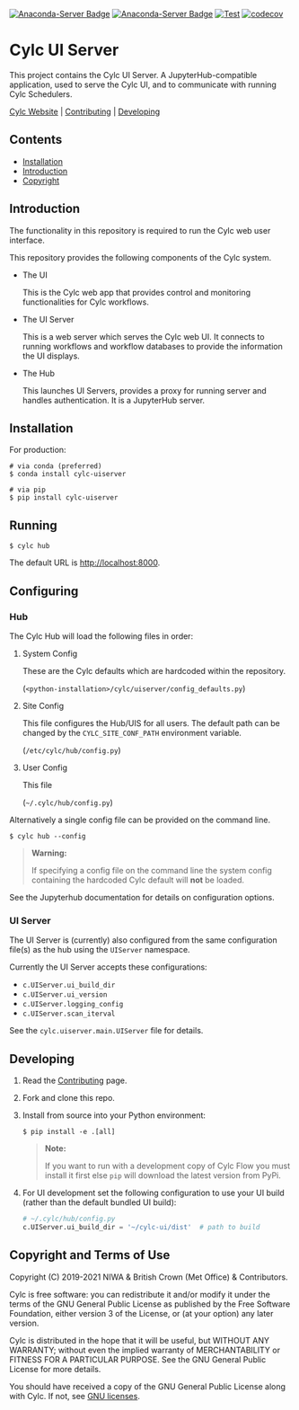 [![Anaconda-Server Badge](https://anaconda.org/conda-forge/cylc-uiserver/badges/version.svg)](https://anaconda.org/conda-forge/cylc-uiserver)
[![Anaconda-Server Badge](https://anaconda.org/conda-forge/cylc-uiserver/badges/downloads.svg)](https://anaconda.org/conda-forge/cylc-uiserver)
[![Test](https://github.com/cylc/cylc-uiserver/actions/workflows/test.yml/badge.svg?branch=master&event=push)](https://github.com/cylc/cylc-uiserver/actions/workflows/test.yml)
[![codecov](https://codecov.io/gh/cylc/cylc-uiserver/branch/master/graph/badge.svg)](https://codecov.io/gh/cylc/cylc-uiserver)

# Cylc UI Server

This project contains the Cylc UI Server. A JupyterHub-compatible application,
used to serve the Cylc UI, and to communicate with running Cylc Schedulers.

[Cylc Website](https://cylc.org/) |
[Contributing](CONTRIBUTING.md) |
[Developing](DEVELOPING.md)

## Contents

- [Installation](#installation)
- [Introduction](#introduction)
- [Copyright](#copyright-and-terms-of-use)

## Introduction

The functionality in this repository is required to run the Cylc web user
interface.

This repository provides the following components of the Cylc system.

* The UI

  This is the Cylc web app that provides control and monitoring functionalities
  for Cylc workflows.

* The UI Server

  This is a web server which serves the Cylc web UI. It connects to running
  workflows and workflow databases to provide the information the UI displays.

* The Hub

  This launches UI Servers, provides a proxy for running server and handles
  authentication. It is a JupyterHub server.

## Installation

For production:

```console
# via conda (preferred)
$ conda install cylc-uiserver

# via pip
$ pip install cylc-uiserver
```

## Running

```console
$ cylc hub
```

The default URL is [http://localhost:8000](http://localhost:8000).

## Configuring

### Hub

The Cylc Hub will load the following files in order:

1) System Config

   These are the Cylc defaults which are hardcoded within the repository.

   (`<python-installation>/cylc/uiserver/config_defaults.py`)

2) Site Config

   This file configures the Hub/UIS for all users. The default path can be
   changed by the ``CYLC_SITE_CONF_PATH`` environment variable.

   (`/etc/cylc/hub/config.py`)

3) User Config

   This file

   (`~/.cylc/hub/config.py`)

Alternatively a single config file can be provided on the command line.

```console
$ cylc hub --config
```

> **Warning:**
>
> If specifying a config file on the command line the system config containing
> the hardcoded Cylc default will **not** be loaded.

See the Jupyterhub documentation for details on configuration options.

### UI Server

The UI Server is (currently) also configured from the same configuration file(s)
as the hub using the
`UIServer` namespace.

Currently the UI Server accepts these configurations:

* `c.UIServer.ui_build_dir`
* `c.UIServer.ui_version`
* `c.UIServer.logging_config`
* `c.UIServer.scan_iterval`

See the `cylc.uiserver.main.UIServer` file for details.

## Developing

1) Read the [Contributing](CONTRIBUTING.md) page.

2) Fork and clone this repo.

3) Install from source into your Python environment:

   ```console
   $ pip install -e .[all]
   ```

   > **Note:**
   >
   > If you want to run with a development copy of Cylc Flow you must install
   > it first else `pip` will download the latest version from PyPi.

4) For UI development set the following configuration to use your UI build
   (rather than the default bundled UI build):

   ```python
   # ~/.cylc/hub/config.py
   c.UIServer.ui_build_dir = '~/cylc-ui/dist'  # path to build
   ```

## Copyright and Terms of Use

Copyright (C) 2019-<span actions:bind='current-year'>2021</span> NIWA & British Crown (Met Office) & Contributors.

Cylc is free software: you can redistribute it and/or modify it under the terms
of the GNU General Public License as published by the Free Software Foundation,
either version 3 of the License, or (at your option) any later version.

Cylc is distributed in the hope that it will be useful, but WITHOUT ANY
WARRANTY; without even the implied warranty of MERCHANTABILITY or FITNESS FOR A
PARTICULAR PURPOSE.  See the GNU General Public License for more details.

You should have received a copy of the GNU General Public License along with
Cylc.  If not, see [GNU licenses](http://www.gnu.org/licenses/).
